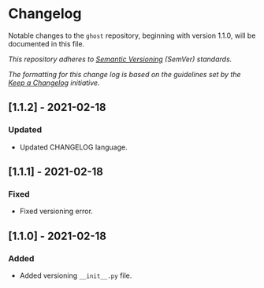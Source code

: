 # Changelog
Notable changes to the `ghost` repository, beginning with version 1.1.0, will be documented in this file.

*This repository adheres to [Semantic Versioning](https://semver.org/spec/v2.0.0.html) (SemVer) standards.*

*The formatting for this change log is based on the guidelines set by the [Keep a Changelog](https://keepachangelog.com/en/1.0.0/) initiative.*


## [1.1.2] - 2021-02-18
### Updated
- Updated CHANGELOG language.


## [1.1.1] - 2021-02-18
### Fixed
- Fixed versioning error.


## [1.1.0] - 2021-02-18
### Added
- Added versioning `__init__.py` file.
